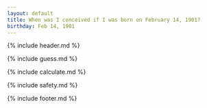 ```yaml
---
layout: default
title: When was I conceived if I was born on February 14, 1901?
birthday: Feb 14, 1901
---
```


{% include header.md %}

{% include guess.md %}

{% include calculate.md %}

{% include safety.md %}

{% include footer.md %}



